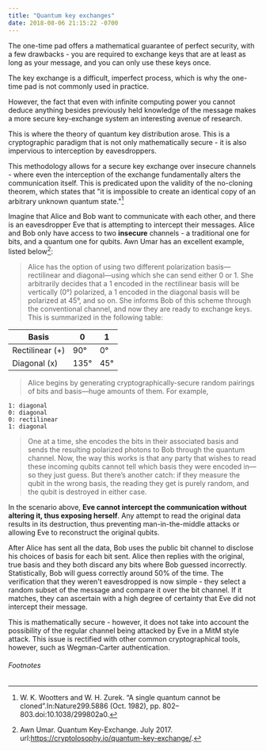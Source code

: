 ```yaml
---
title: "Quantum key exchanges"
date: 2018-08-06 21:15:22 -0700
---
```

<link href='{{ site.url }}/stylesheets/main.css' rel='stylesheet' type='text/css' />


The one-time pad offers a mathematical guarantee of perfect security, with a few drawbacks - you are required to exchange keys that are at least as long as your message, and you can only use these keys once. 

The key exchange is a difficult, imperfect process, which is why the one-time pad is not commonly used in practice. 

However, the fact that even with infinite computing power you cannot deduce anything besides previously held knowledge of the message makes a more secure key-exchange system an interesting avenue of research.

This is where the theory of quantum key distribution arose. This is a cryptographic paradigm that is not only mathematically secure - it is also impervious to interception by eavesdroppers.  

This methodology allows for a secure key exchange over insecure channels - where even the interception of the exchange fundamentally alters the communication itself. This is predicated upon the validity of the no-cloning theorem, which states that "it is impossible to create an identical copy of an arbitrary unknown quantum state."[^1] 

Imagine that Alice and Bob want to communicate with each other, and there is an eavesdropper Eve that is attempting to intercept their messages. Alice and Bob only have access to two **insecure** channels - a traditional one for bits, and a quantum one for qubits. Awn Umar has an excellent example, listed below[^2]: 

> Alice has the option of using two different polarization basis—rectilinear and diagonal—using which she can send either 0 or 1. She arbitrarily decides that a 1 encoded in the rectilinear basis will be vertically (0°) polarized, a 1 encoded in the diagonal basis will be polarized at 45°, and so on. She informs Bob of this scheme through the conventional channel, and now they are ready to exchange keys. This is summarized in the following table:

<!-- | Basis           | 0 | 1 |
|-----------------|---|---|
| Rectilinear (+) | 90° | 0° |
| Diagonal (x)    | 135°  | 45°  | -->

<div class="table100 tableTop ver1 m-b-110">
	<table data-vertable="ver1">
		<thead>
			<tr class="row100 head">
				<th class="column100 column1" data-column="column1">Basis</th>
				<th class="column100 column2" data-column="column2">0</th>
				<th class="column100 column3" data-column="column3">1</th>
			</tr>
		</thead>
		<tbody>
			<tr class="row100">
				<td class="column100 column1" data-column="column1">Rectilinear (+) </td>
				<td class="column100 column2" data-column="column2">90°</td>
				<td class="column100 columnred column3" data-column="column3">0°</td>
			</tr>
			<tr class="row100">
				<td class="column100 column1" data-column="column1">Diagonal (x)</td>
				<td class="column100 column2" data-column="column2">135°</td>
				<td class="column100 column3" data-column="column3">45°</td>
			</tr>
		</tbody>
	</table>
</div>

>Alice begins by generating cryptographically-secure random pairings of bits and basis—huge amounts of them. For example,

```
1: diagonal
0: diagonal
0: rectilinear
1: diagonal
````

>One at a time, she encodes the bits in their associated basis and sends the resulting polarized photons to Bob through the quantum channel. Now, the way this works is that any party that wishes to read these incoming qubits cannot tell which basis they were encoded in—so they just guess. But there’s another catch: if they measure the qubit in the wrong basis, the reading they get is purely random, and the qubit is destroyed in either case.

In the scenario above, **Eve cannot intercept the communication without altering it, thus exposing herself**. Any attempt to read the original data results in its destruction, thus preventing man-in-the-middle attacks or allowing Eve to reconstruct the original qubits.

After Alice has sent all the data, Bob uses the public bit channel to disclose his choices of basis for each bit sent. Alice then replies with the original, true basis and they both discard any bits where Bob guessed incorrectly. Statistically, Bob will guess correctly around 50% of the time. The verification that they weren't eavesdropped is now simple - they select a random subset of the message and compare it over the bit channel. If it matches, they can ascertain with a high degree of certainty that Eve did not intercept their message. 

This is mathematically secure - however, it does not take into account the possibility of the regular channel being attacked by Eve in a MitM style attack. This issue is rectified with other common cryptographical tools, however, such as Wegman-Carter authentication. 

###### Footnotes

[^1]: W. K. Wootters and W. H. Zurek. “A single quantum cannot be cloned”.In:Nature299.5886 (Oct. 1982), pp. 802–803.doi:10.1038/299802a0.
[^2]: Awn Umar. Quantum Key-Exchange. July 2017. url:https://cryptolosophy.io/quantum-key-exchange/.